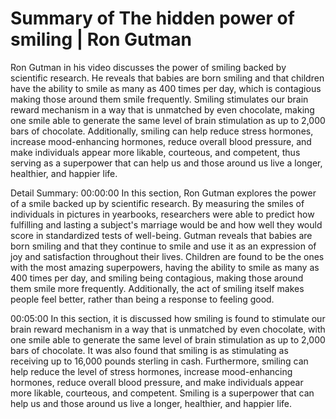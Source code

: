 # Summary of The hidden power of smiling | Ron Gutman

Ron Gutman in his video discusses the power of smiling backed by scientific research. He reveals that babies are born smiling and that children have the ability to smile as many as 400 times per day, which is contagious making those around them smile frequently. Smiling stimulates our brain reward mechanism in a way that is unmatched by even chocolate, making one smile able to generate the same level of brain stimulation as up to 2,000 bars of chocolate. Additionally, smiling can help reduce stress hormones, increase mood-enhancing hormones, reduce overall blood pressure, and make individuals appear more likable, courteous, and competent, thus serving as a superpower that can help us and those around us live a longer, healthier, and happier life.

Detail Summary: 
00:00:00
In this section, Ron Gutman explores the power of a smile backed up by scientific research. By measuring the smiles of individuals in pictures in yearbooks, researchers were able to predict how fulfilling and lasting a subject's marriage would be and how well they would score in standardized tests of well-being. Gutman reveals that babies are born smiling and that they continue to smile and use it as an expression of joy and satisfaction throughout their lives. Children are found to be the ones with the most amazing superpowers, having the ability to smile as many as 400 times per day, and smiling being contagious, making those around them smile more frequently. Additionally, the act of smiling itself makes people feel better, rather than being a response to feeling good.

00:05:00
In this section, it is discussed how smiling is found to stimulate our brain reward mechanism in a way that is unmatched by even chocolate, with one smile able to generate the same level of brain stimulation as up to 2,000 bars of chocolate. It was also found that smiling is as stimulating as receiving up to 16,000 pounds sterling in cash. Furthermore, smiling can help reduce the level of stress hormones, increase mood-enhancing hormones, reduce overall blood pressure, and make individuals appear more likable, courteous, and competent. Smiling is a superpower that can help us and those around us live a longer, healthier, and happier life.

